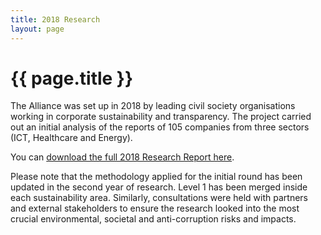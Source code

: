 ```yaml
---
title: 2018 Research
layout: page
---
```


<h1>{{ page.title }}</h1>

The Alliance was set up in 2018 by leading civil society organisations working in corporate sustainability and transparency. The project carried out an initial analysis of the reports of 105 companies from three sectors (ICT, Healthcare and Energy).

You can <a href="{% asset '{{ site.url_report2018_pdf }}' @path %}" title="PDF (10MB)">download the full 2018 Research Report here</a>.

Please note that the methodology applied for the initial round has been updated in the second year of research. Level 1 has been merged inside each sustainability area. Similarly, consultations were held with partners and external stakeholders to ensure the research looked into the most crucial environmental, societal and anti-corruption risks and impacts. 
